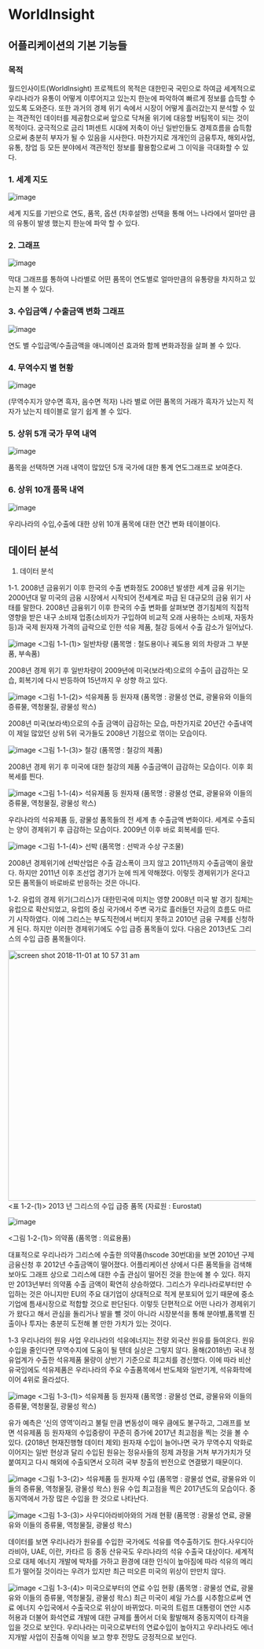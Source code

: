 # WorldInsight

## 어플리케이션의 기본 기능들

### 목적

월드인사이트(WorldInsight) 프로젝트의 목적은 대한민국 국민으로 하여금 세계적으로 우리나라가 유통이 어떻게 이루어지고 있는지 한눈에 파악하여 빠르게 정보를 습득할 수 있도록 도와준다. 또한 과거의 경제 위기 속에서 시장이 어떻게 흘러갔는지 분석할 수 있는 객관적인 데이터를 제공함으로써 앞으로 닥쳐올 위기에 대응할 버팀목이 되는 것이 목적이다. 궁극적으로 금리 1퍼센트 시대에 저축이 아닌 일반인들도 경제흐름을 습득함으로써 충분히 부자가 될 수 있음을 시사한다. 마찬가지로 개개인의 금융투자, 해외사업, 유통, 창업 등 모든 분야에서 객관적인 정보를 활용함으로써 그 이익을 극대화할 수 있다.

### 1. 세계 지도

![image](https://user-images.githubusercontent.com/20608121/47827748-fcd4d280-ddc2-11e8-8b6e-16b53c3974e4.png)

세계 지도를 기반으로 연도, 품목, 옵션 (차후설명) 선택을 통해 어느 나라에서 얼마만
큼의 유통이 발생 했는지 한눈에 파악 할 수 있다.

### 2. 그래프

![image](https://user-images.githubusercontent.com/20608121/47827787-23930900-ddc3-11e8-9d43-b1135293238f.png)

막대 그래프를 통하여 나라별로 어떤 품목이 연도별로 얼마만큼의 유통량을 차지하고
있는지 볼 수 있다.

### 3. 수입금액 / 수출금액 변화 그래프

![image](https://user-images.githubusercontent.com/20608121/47827789-28f05380-ddc3-11e8-8bc0-3fb596164455.png)

연도 별 수입금액/수출금액을 애니메이션 효과와 함께 변화과정을 살펴 볼 수 있다.

### 4. 무역수지 별 현황

![image](https://user-images.githubusercontent.com/20608121/47827793-2d1c7100-ddc3-11e8-972b-dcb4e24fae0c.png)

(무역수지가 양수면 흑자, 음수면 적자) 나라 별로 어떤 품목의 거래가 흑자가 났는지
적자가 났는지 테이블로 알기 쉽게 볼 수 있다.

### 5. 상위 5개 국가 무역 내역

![image](https://user-images.githubusercontent.com/20608121/47827794-31488e80-ddc3-11e8-979f-13c83bb98cae.png)

품목을 선택하면 거래 내역이 많았던 5개 국가에 대한 통계 연도그래프로 보여준다.

### 6. 상위 10개 품목 내역

![image](https://user-images.githubusercontent.com/20608121/47827799-34437f00-ddc3-11e8-9d01-f5439cd319f4.png)

우리나라의 수입,수출에 대한 상위 10개 품목에 대한 연간 변화 테이블이다.


## 데이터 분석

1. 데이터 분석

1-1. 2008년 금융위기 이후 한국의 수출 변화정도
2008년 발생한 세계 금융 위기는 2000년대 말 미국의 금융 시장에서 시작되어 전세계로 파급 된 대규모의 금융 위기 사태를 말한다.
2008년 금융위기 이후 한국의 수출 변화를 살펴보면 경기침체의 직접적 영향을 받은 내구 소비재 업종(소비자가 구입하여 비교적 오래 사용하는 소비재, 자동차 등)과 국제 원자재 가격의 급락으로 인한 석유 제품, 철강 등에서 수출 감소가 일어났다.


![image](https://user-images.githubusercontent.com/20608121/47827901-b9c72f00-ddc3-11e8-9043-71ae8dc54f08.png)
                    <그림 1-1-(1)> 일반차량 (품목명 : 철도용이나 궤도용 외의 차량과 그 부분품, 부속품)

2008년 경제 위기 후 일반차량이 2009년에 미국(보라색)으로의 수출이 급감하는 모습, 회복기에 다시 반등하여 15년까지 우 상향 하고 있다.


![image](https://user-images.githubusercontent.com/20608121/47827911-c186d380-ddc3-11e8-812f-1f4e56b3d781.png)
                  <그림 1-1-(2)> 석유제품 등 원자재 (품목명 : 광물성 연료, 광물유와 이들의 증류물, 역청물질, 광물성 왁스)

2008년 미국(보라색)으로의 수출 금액이 급감하는 모습, 마찬가지로 20년간 수출내역이
제일 많았던 상위 5위 국가들도 2008년 기점으로 꺾이는 모습이다.


![image](https://user-images.githubusercontent.com/20608121/47827922-d3687680-ddc3-11e8-82d4-92d2e814ee6f.png)
                                          <그림 1-1-(3)> 철강 (품목명 : 철강의 제품)

2008년 경제 위기 후 미국에 대한 철강의 제품 수출금액이 급감하는 모습이다. 이후 회복세를 띈다.

![image](https://user-images.githubusercontent.com/20608121/47827977-31955980-ddc4-11e8-98ef-3e03065502b0.png)
<그림 1-1-(4)> 석유제품 등 원자재 (품목명 : 광물성 연료, 광물유와 이들의 증류물, 역청물질, 광물성 왁스)


우리나라의 석유제품 등, 광물성 품목들의 전 세계 총 수출금액 변화이다. 세계로
수출되는 양이 경제위기 후 급감하는 모습이다. 2009년 이후 바로 회복세를 띤다.

![image](https://user-images.githubusercontent.com/20608121/47827981-38bc6780-ddc4-11e8-9912-8fa1e6ffbcbb.png)
<그림 1-1-(4)> 선박 (품목명 : 선박과 수상 구조물)


2008년 경제위기에 선박산업은 수출 감소폭이 크지 않고 2011년까지 수출금액이 올랐다. 하지만 2011년 이후 조선업 경기가 눈에 띄게 약해졌다. 이렇듯 경제위기가 온다고 모든 품목들이 바로바로 반응하는 것은 아니다.

1-2. 유럽의 경제 위기(그리스)가 대한민국에 미치는 영향
2008년 미국 발 경기 침체는 유럽으로 확산되었고, 유럽의 중심 국가에서 주변 국가로 흘러들던 자금의 흐름도 마르기 시작하였다. 이에 그리스는 부도직전에서 버티지 못하고
2010년 금융 구제를 신청하게 된다. 하지만 이러한 경제위기에도 수입 급증 품목들이 있다. 다음은 2013년도 그리스의 수입 급증 품목들이다.

<img width="510" alt="screen shot 2018-11-01 at 10 57 31 am" src="https://user-images.githubusercontent.com/20608121/47828141-17a84680-ddc5-11e8-9503-eb4a40f5b161.png">
<표 1-2-(1)> 2013 년 그리스의 수입 급증 품목 (자료원 : Eurostat)

![image](https://user-images.githubusercontent.com/20608121/47828166-33abe800-ddc5-11e8-9240-9b9417184c59.png)

<그림 1-2-(1)> 의약품 (품목명 : 의료용품)

대표적으로 우리나라가 그리스에 수출한 의약품(hscode 30번대)을 보면 2010년 구제금융신청 후 2012년 수출금액이 떨어졌다. 어플리케이션 상에서 다른 품목들을 검색해
보아도 그래프 상으로 그리스에 대한 수출 관심이 떨어진 것을 한눈에 볼 수 있다. 하지만 2013년부터 의약품 수출 금액이 확연히 상승하였다. 그리스가 우리나라로부터만
수입하는 것은 아니지만 EU의 주요 대기업이 상대적으로 적게 분포되어 있기 때문에 중소기업에 틈새시장으로 적합할 것으로 판단된다. 이렇듯 단편적으로 어떤 나라가
경제위기가 왔다고 해서 관심을 돌리거나 발을 뺄 것이 아니라 시장분석을 통해 분야별,품목별 진출이나 투자는 충분히 도전해 볼 만한 가치가 있는 것이다.

1-3 우리나라의 원유 사업
우리나라의 석유에너지는 전량 외국산 원유를 들여온다. 원유수입을 줄인다면 무역수지에 도움이 될 텐데 실상은 그렇지 않다. 올해(2018년) 국내 정유업계가 수출한 석유제품 물량이 상반기 기준으로 최고치를 경신했다. 이에 따라 비산유국임에도 석유제품은 우리나라의 주요 수출품목에서 반도체와 일반기계, 석유화학에 이어 4위로 올라섰다.

![image](https://user-images.githubusercontent.com/20608121/47828223-72da3900-ddc5-11e8-93a6-e403582555a0.png)
<그림 1-3-(1)> 석유제품 등 원자재 (품목명 : 광물성 연료, 광물유와 이들의 증류물, 역청물질, 광물성 왁스)

유가 예측은 ‘신의 영역’이라고 불릴 만큼 변동성이 매우 큼에도 불구하고, 그래프를 보면 석유제품 등 원자재의 수입중량이 꾸준히 증가에 2017년 최고점을 찍는 것을 볼 수 있다. (2018년 현재진행형 데이터 제외) 원자재 수입이 늘어나면 국가 무역수지 악화로 이어지는 일반 현상과 달리 수입된 원유는 정유사들의 정제 과정을 거쳐 부가가치가 덧붙여지고 다시 해외에 수출되면서 오히려 국부 창출의 반전으로 연결됐기 때문이다.

![image](https://user-images.githubusercontent.com/20608121/47828263-a1f0aa80-ddc5-11e8-96e8-373754f94597.png)
<그림 1-3-(2)> 석유제품 등 원자재 수입 (품목명 : 광물성 연료, 광물유와 이들의 증류물, 역청물질, 광물성 왁스)
원유 수입 최고점을 찍은 2017년도의 모습이다. 중동지역에서 가장 많은 수입을 한 것으로 나타난다.

![image](https://user-images.githubusercontent.com/20608121/47828267-a74df500-ddc5-11e8-86c0-a821a23ce195.png)
<그림 1-3-(3)> 사우디아라비아와의 거래 현황 (품목명 : 광물성 연료, 광물유와 이들의 증류물, 역청물질, 광물성 왁스)

데이터를 보면 우리나라가 원유를 수입한 국가에도 석유를 역수출하기도 한다.사우디아라비아, UAE, 이란, 카타르 등 중동 산유국도 우리나라의 석유 수출국 대상이다. 세계적으로 대체 에너지 개발에 박차를 가하고 환경에 대한 인식이 높아짐에 따라 석유의 메리트가 떨어질 것이라는 우려가 있지만 최근 떠오른 미국의 위상이 만만치 않다.

![image](https://user-images.githubusercontent.com/20608121/47828318-e1b79200-ddc5-11e8-9492-787c9317db2f.png)
<그림 1-3-(4)> 미국으로부터의 연료 수입 현황 (품목명 : 광물성 연료, 광물유와 이들의 증류물, 역청물질, 광물성 왁스)
최근 미국이 셰일 가스를 시추함으로써 연료 에너지 수입국에서 수출국으로 위상이 바뀌었다. 미국의 트럼프 대통령이 연안 시추 허용과 더불어 화석연료 개발에 대한 규제를 풀어서 더욱 활발해져 중동지역이 타격을 입을 것으로 보인다. 우리나라는 미국으로부터의 연료수입이 높아지고 우리나라도 에너지개발 사업이 진출해 이익을 보고 향후 전망도 긍정적으로 보인다.
